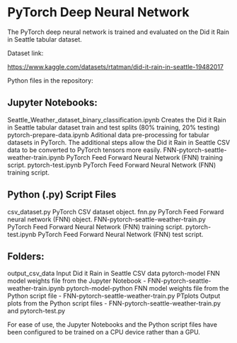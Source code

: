 # PyTorch Deep Neural Network

The PyTorch deep neural network is trained and evaluated on the Did it Rain in Seattle tabular dataset.

Dataset link:

https://www.kaggle.com/datasets/rtatman/did-it-rain-in-seattle-19482017

Python files in the repository:

## Jupyter Notebooks:

Seattle_Weather_dataset_binary_classification.ipynb     Creates the Did it Rain in Seattle tabular dataset train and test splits (80% training, 20% testing)
pytorch-prepare-data.ipynb                              Aditional data pre-processing for tabular datasets in PyTorch. The additional steps allow the Did it Rain in Seattle CSV data to be converted to PyTorch tensors more easily.
FNN-pytorch-seattle-weather-train.ipynb                 PyTorch Feed Forward Neural Network (FNN) training script.
pytorch-test.ipynb                                      PyTorch Feed Forward Neural Network (FNN) training script.

## Python (.py) Script Files

csv_dataset.py                                          PyTorch CSV dataset object.
fnn.py                                                  PyTorch Feed Forward neural network (FNN) object.
FNN-pytorch-seattle-weather-train.py                    PyTorch Feed Forward Neural Network (FNN) training script.
pytorch-test.ipynb                                      PyTorch Feed Forward Neural Network (FNN) test script.

## Folders:

output_csv_data                                         Input Did it Rain in Seattle CSV data
pytorch-model                                           FNN model weights file from the Jupyter Notebook - FNN-pytorch-seattle-weather-train.ipynb
pytorch-model-python                                    FNN model weights file from the Python script file - FNN-pytorch-seattle-weather-train.py
PTplots                                                 Output plots from the Python script files - FNN-pytorch-seattle-weather-train.py and pytorch-test.py

For ease of use, the Jupyter Notebooks and the Python script files have been configured to be trained on a CPU device rather than a GPU.